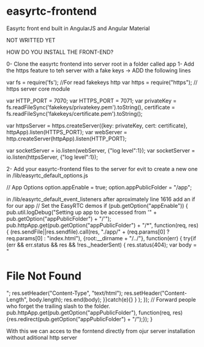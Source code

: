 # easyrtc-frontend
Easyrtc front end built in AngularJS and Angular Material

NOT WRITTED YET

HOW DO YOU INSTALL THE FRONT-END?

0- Clone the easyrtc frontend into server root in a folder called app
1- Add the https feature to teh server with a fake keys
-> ADD the following lines

var fs = require('fs');                   //For read fakekeys http
var https    = require("https");              // https server core module


var HTTP_PORT = 7070;
var HTTPS_PORT = 7071;
var privateKey = fs.readFileSync('fakekeys/privatekey.pem').toString(),
    certificate = fs.readFileSync('fakekeys/certificate.pem').toString();

var httpsServer = https.createServer({key: privateKey, cert: certificate}, httpApp).listen(HTTPS_PORT);
var webServer = http.createServer(httpApp).listen(HTTP_PORT);

var socketServer = io.listen(webServer, {"log level":1});
var socketServer = io.listen(httpsServer, {"log level":1});

2- Add your easyrtc-frontend files to the server for evit to create a new one
in /lib/easyrtc_default_options.js

// App Options
option.appEnable          = true;
option.appPublicFolder    = "/app";

in /lib/easyrtc_default_event_listeners after aproximately line 1616 add an if for our app
// Set the EasyRTC demos
if (pub.getOption("appEnable")) {
    pub.util.logDebug("Setting up app to be accessed from '" + pub.getOption("appPublicFolder") + "/'");
    pub.httpApp.get(pub.getOption("appPublicFolder") + "/*", function(req, res) {
        (res.sendFile||res.sendfile).call(res,
            "./app/" + (req.params[0] ? req.params[0] : "index.html"),
            {root:__dirname + "/../"},
            function(err) {
                try{if (err && err.status && res && !res._headerSent) {
                    res.status(404);
                    var body =    "<html><head><title>File Not Found</title></head><body><h1>File Not Found</h1></body></html>";
                    res.setHeader("Content-Type", "text/html");
                    res.setHeader("Content-Length", body.length);
                    res.end(body);
                }}catch(e){}
            }
        );
    });
    // Forward people who forget the trailing slash to the folder.
    pub.httpApp.get(pub.getOption("appPublicFolder"), function(req, res) {res.redirect(pub.getOption("appPublicFolder") + "/");});
  }

With this we can acces to the forntend directly from ojur server installation without aditional http server 
